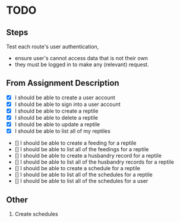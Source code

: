 # TODO

## Steps
Test each route's user authentication, 
- ensure user's cannot access data that is not their own 
- they must be logged in to make any (relevant) request.

## From Assignment Description

- [x] I should be able to create a user account
- [x] I should be able to sign into a user account
- [x] I should be able to create a reptile
- [x] I should be able to delete a reptile
- [x] I should be able to update a reptile
- [x] I should be able to list all of my reptiles
- [] I should be able to create a feeding for a reptile
- [] I should be able to list all of the feedings for a reptile
- [] I should be able to create a husbandry record for a reptile
- [] I should be able to list all of the husbandry records for a reptile
- [] I should be able to create a schedule for a reptile
- [] I should be able to list all of the schedules for a reptile
- [] I should be able to list all of the schedules for a user


## Other

1. Create schedules